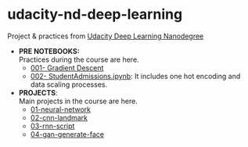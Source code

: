 # udacity-nd-deep-learning
Project &amp; practices from [Udacity Deep Learning Nanodegree](https://www.udacity.com/course/deep-learning-nanodegree--nd101)  

- **PRE NOTEBOOKS:**  
Practices during the course are here.  
    - [001- Gradient Descent](https://github.com/gamzekecibas/udacity-nd-deep-learning/blob/main/pre-notebooks/001-GradientDescent.ipynb)   
    - [002- StudentAdmissions.ipynb](https://github.com/gamzekecibas/udacity-nd-deep-learning/blob/main/pre-notebooks/002-StudentAdmissions.ipynb): It includes one hot encoding and data scaling processes.    
- **PROJECTS**:  
Main projects in the course are here.  
  - [01-neural-network](https://github.com/gamzekecibas/udacity-nd-deep-learning/tree/main/PROJECTS/01-neural-network)  
  - [02-cnn-landmark](https://github.com/gamzekecibas/udacity-nd-deep-learning/tree/main/PROJECTS/02-cnn-landmark)  
  - [03-rnn-script](https://github.com/gamzekecibas/udacity-nd-deep-learning/tree/main/PROJECTS/03-rnn-script)  
  - [04-gan-generate-face](https://github.com/gamzekecibas/udacity-nd-deep-learning/tree/main/PROJECTS/04-gan-generate-face)  
